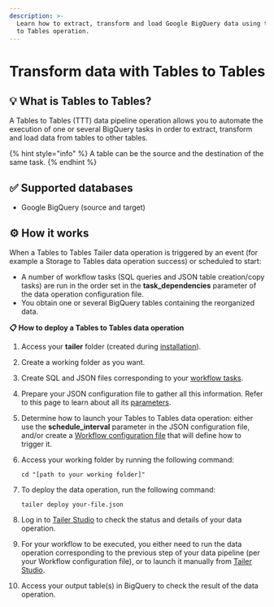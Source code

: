 ```yaml
---
description: >-
  Learn how to extract, transform and load Google BigQuery data using the Tables
  to Tables operation.
---
```


# Transform data with Tables to Tables

## :bulb: What is Tables to Tables?

A Tables to Tables (TTT) data pipeline operation allows you to automate the execution of one or several BigQuery tasks in order to extract, transform and load data from tables to other tables.

{% hint style="info" %}
A table can be the source and the destination of the same task.
{% endhint %}

## ✅ Supported databases

* Google BigQuery (source and target)

## ⚙️ How it works

When a Tables to Tables Tailer data operation is triggered by an event (for example a Storage to Tables data operation success) or scheduled to start:

* A number of workflow tasks (SQL queries and JSON table creation/copy tasks) are run in the order set in the **task\_dependencies** parameter of the data operation configuration file.
* You obtain one or several BigQuery tables containing the reorganized data.

**📋 How to deploy a Tables to Tables data operation**

1. Access your **tailer** folder (created during [installation](../../getting-started/install-tailer-sdk.md)).
2. Create a working folder as you want.
3. Create SQL and JSON files corresponding to your [workflow tasks](table-to-table-sql-and-ddl-files.md).
4. Prepare your JSON configuration file to gather all this information. Refer to this page to learn about all its [parameters](tables-to-tables-configuration-file.md).
5. Determine how to launch your Tables to Tables data operation: either use the **schedule\_interval** parameter in the JSON configuration file, and/or create a [Workflow configuration file](../orchestrate-processings-with-workflow/workflow-configuration-file.md) that will define how to trigger it.
6.  Access your working folder by running the following command:

    ```
    cd "[path to your working folder]"
    ```
7.  To deploy the data operation, run the following command:

    ```
    tailer deploy your-file.json
    ```
8. Log in to [Tailer Studio](http://studio.tailer.ai) to check the status and details of your data operation.
9. For your workflow to be executed, you either need to run the data operation corresponding to the previous step of your data pipeline (per your Workflow configuration file), or to launch it manually from [Tailer Studio](http://studio.tailer.ai).
10. Access your output table(s) in BigQuery to check the result of the data operation.
